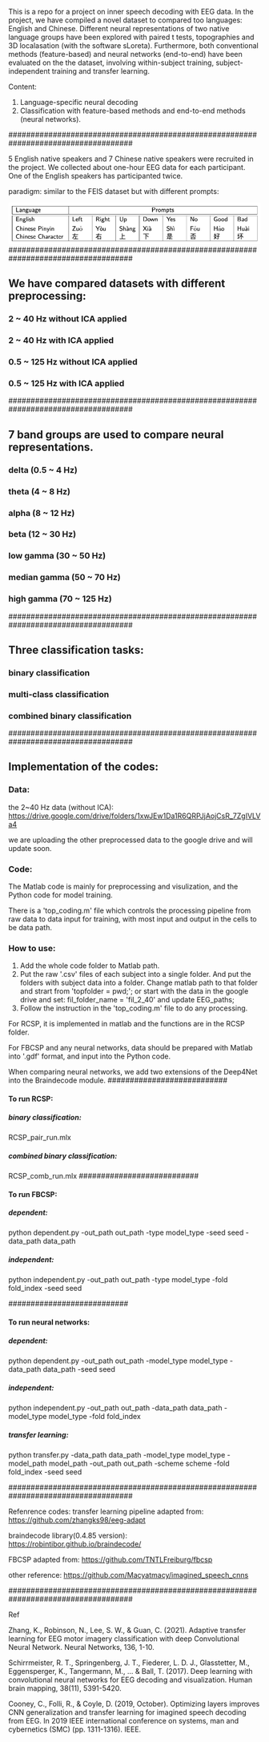 This is a repo for a project on inner speech decoding with EEG data. In the project, we have compiled a novel dataset to compared too languages: English and Chinese. Different neural representations of two native language groups have been explored with paired t tests, topographies and 3D localasation (with the software sLoreta).
Furthermore, both conventional methods (feature-based) and neural networks (end-to-end) have been evaluated on the the dataset, involving within-subject training, subject-independent training and transfer learning.

Content:
1. Language-specific neural decoding
2. Classification with feature-based methods and end-to-end methods (neural networks).

####################################################################################

5 English native speakers and 7 Chinese native speakers were recruited in the project. We collected about one-hour EEG data for each participant. 
One of the English speakers has participanted twice.

paradigm:
similar to the FEIS dataset but with different prompts:

![alt text](https://github.com/Macyatmacy/EEG/blob/main/Images/prompts.png)
####################################################################################

## We have compared datasets with different preprocessing:

### 2 ~ 40 Hz without ICA applied

### 2 ~ 40 Hz with ICA applied

### 0.5 ~ 125 Hz without ICA applied

### 0.5 ~ 125 Hz with ICA applied

####################################################################################

## 7 band groups are used to compare neural representations.

### delta (0.5 ~ 4 Hz)

### theta (4 ~ 8 Hz)

### alpha (8 ~ 12 Hz)

### beta (12 ~ 30 Hz)

### low gamma (30 ~ 50 Hz)

### median gamma (50 ~ 70 Hz)

### high gamma (70 ~ 125 Hz)

####################################################################################

## Three classification tasks:

### binary classification

### multi-class classification

### combined binary classification

####################################################################################

## Implementation of the codes:

### Data: 

the 2~40 Hz data (without ICA): https://drive.google.com/drive/folders/1xwJEw1Da1R6QRPJjAojCsR_7ZgIVLVa4

we are uploading the other preprocessed data to the google drive and will update soon.

### Code:

The Matlab code is mainly for preprocessing and visulization, and the Python code for model training.

There is a 'top_coding.m' file which controls the processing pipeline from raw data to data input for training, with most input and output in the cells to be data path.

### How to use:

1. Add the whole code folder to Matlab path.
2. Put the raw '.csv' files of each subject into a single folder. And put the folders with subject data into a folder. Change matlab path to that folder and strart from 'topfolder = pwd;'; or start with the data in the google drive and set:
fil_folder_name = 'fil_2_40' and update EEG_paths;
3. Follow the instruction in the 'top_coding.m' file to do any processing.

For RCSP, it is implemented in matlab and the functions are in the RCSP folder.

For FBCSP and any neural networks, data should be prepared with Matlab into '.gdf' format, and input into the Python code.

When comparing neural networks, we add two extensions of the Deep4Net into the Braindecode module.
###########################

#### To run RCSP:

##### binary classification: 

RCSP_pair_run.mlx

##### combined binary classification: 

RCSP_comb_run.mlx
###########################

#### To run FBCSP:

##### dependent:

python dependent.py -out_path out_path -type model_type -seed seed -data_path data_path


##### independent:

python independent.py -out_path out_path -type model_type -fold fold_index -seed seed


###########################

#### To run neural networks:

##### dependent:

python dependent.py -out_path out_path -model_type model_type -data_path data_path -seed seed


##### independent: 

python independent.py -out_path out_path -data_path data_path -model_type model_type -fold fold_index


##### transfer learning:

python transfer.py -data_path data_path -model_type model_type -model_path model_path -out_path out_path -scheme scheme -fold fold_index -seed seed


####################################################################################

Refenrence codes:
transfer learning pipeline adapted from: https://github.com/zhangks98/eeg-adapt

braindecode library(0.4.85 version): https://robintibor.github.io/braindecode/

FBCSP adapted from: https://github.com/TNTLFreiburg/fbcsp

other reference: https://github.com/Macyatmacy/imagined_speech_cnns

####################################################################################

Ref

Zhang, K., Robinson, N., Lee, S. W., & Guan, C. (2021). Adaptive transfer learning for EEG motor imagery classification with deep Convolutional Neural Network. Neural Networks, 136, 1-10.

Schirrmeister, R. T., Springenberg, J. T., Fiederer, L. D. J., Glasstetter, M., Eggensperger, K., Tangermann, M., ... & Ball, T. (2017). Deep learning with convolutional neural networks for EEG decoding and visualization. Human brain mapping, 38(11), 5391-5420.

Cooney, C., Folli, R., & Coyle, D. (2019, October). Optimizing layers improves CNN generalization and transfer learning for imagined speech decoding from EEG. In 2019 IEEE international conference on systems, man and cybernetics (SMC) (pp. 1311-1316). IEEE.
